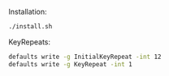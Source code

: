 Installation:
```sh
./install.sh
```

KeyRepeats:
```sh
defaults write -g InitialKeyRepeat -int 12
defaults write -g KeyRepeat -int 1
```

